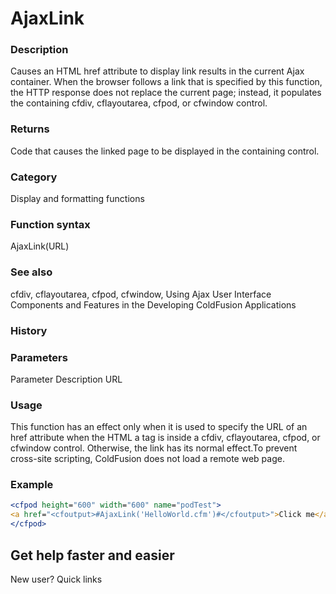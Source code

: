 # AjaxLink

### Description

Causes an HTML href attribute to display link results in the current Ajax container. When the browser follows a link that is specified by this function, the HTTP response does not replace the current page; instead, it populates the containing cfdiv, cflayoutarea, cfpod, or cfwindow control.
### Returns

Code that causes the linked page to be displayed in the containing control.
### Category

Display and formatting functions
### Function syntax

AjaxLink(URL)
### See also

cfdiv, cflayoutarea, cfpod, cfwindow, Using Ajax User Interface Components and Features in the Developing ColdFusion Applications
### History

### Parameters

Parameter
Description
URL
### Usage

This function has an effect only when it is used to specify the URL of an href attribute when the HTML a tag is inside a cfdiv, cflayoutarea, cfpod, or cfwindow control. Otherwise, the link has its normal effect.To prevent cross-site scripting, ColdFusion does not load a remote web page.
### Example

```coldfusion
<cfpod height="600" width="600" name="podTest">
<a href="<cfoutput>#AjaxLink('HelloWorld.cfm')#</cfoutput>">Click me</a>
</cfpod>
```
## Get help faster and easier
New user?
Quick links
